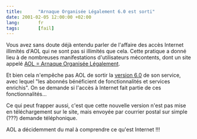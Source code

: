 ```yaml
--- 
title:      "Arnaque Organisée Légalement 6.0 est sorti" 
date: 2001-02-05 12:00:00 +02:00
lang:       fr 
tags:       [fail]
---
```


Vous avez sans doute déjà entendu parler de l'affaire des accès Internet illimités d'AOL qui ne sont pas si illimités que cela. Cette pratique a donné lieu à de nombreuses manifestations d'utilisateurs mécontents, dont un site appelé [AOL = Arnaque Organisée Légalement](http://www.tous-contre-aol.ovh.org/).

Et bien cela n'empêche pas AOL de sortir la [version 6.0](http://www.aol.fr/presse/aol6.htm) de son service, avec lequel "les abonnés bénéficient de fonctionnalités et services enrichis". On se demande si l'accès à Internet fait partie de ces fonctionnalités…

Ce qui peut frapper aussi, c'est que cette nouvelle version n'est pas mise en téléchargement sur le site, mais envoyée par courrier postal sur simple (???) demande téléphonique.

AOL a décidemment du mal à comprendre ce qu'est Internet !!!
